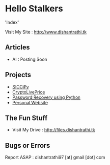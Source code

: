 # Hello Stalkers 

'Index'

Visit My Site : http://www.dishantrathi.tk

## Articles

* AI : Posting Soon

## Projects

* [SICCiPy](https://github.com/dishantrathi/SICCiPy)
* [CryptoLivePrice](https://github.com/dishantrathi/Crypto-Currency-Live-Exchange-Rates)
* [Password Recovery using Python](https://github.com/dishantrathi/Password-Recovery-using-Python)
* [Personal Website](https://github.com/dishantrathi/dishantrathi.github.io)

## The Fun Stuff

* Visit My Drive : http://files.dishantrathi.tk

## Bugs or Errors 

Report ASAP : dishantrathi97 [at] gmail [dot] com
